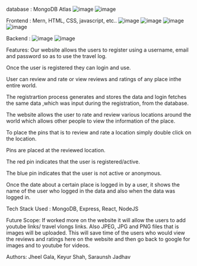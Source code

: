 database : MongoDB Atlas
![image](https://user-images.githubusercontent.com/81751511/204882933-732700c8-779b-4adc-8db9-1862f8f567d7.png)
![image](https://user-images.githubusercontent.com/81751511/204883201-2327e6e5-f1db-4c04-8212-dc914220e9cc.png)

Frontend : Mern, HTML, CSS, javascript, etc..
![image](https://user-images.githubusercontent.com/81751511/204883299-6ea5896a-8ddf-4aef-bcb7-efd60f428f45.png)
![image](https://user-images.githubusercontent.com/81751511/204883749-c0cd5a0f-9e37-49cd-8917-88efbc1220da.png)
![image](https://user-images.githubusercontent.com/81751511/204883644-fccbb6e3-ad30-42b5-9b3b-c32feae833f0.png)
![image](https://user-images.githubusercontent.com/81751511/204883474-6b53de22-f6cc-4ff7-ae8b-3a361b552cc0.png)

Backend : 
![image](https://user-images.githubusercontent.com/81751511/204882933-732700c8-779b-4adc-8db9-1862f8f567d7.png)
![image](https://user-images.githubusercontent.com/81751511/204883201-2327e6e5-f1db-4c04-8212-dc914220e9cc.png)

Features: Our website allows the users to register using a username, email and password so as to use the travel log.

Once the user is registered they can login and use.

User can review and rate or view reviews and ratings of any place inthe entire world.

The registrartion process generates and stores the data and login fetches the same data ,which was input during the registration, from the database.

The website allows the user to rate and review various locations around the world which allows other people to view the information of the place.

To place the pins that is to review and rate a location simply double click on the location.

Pins are placed at the reviewed location.

The red pin indicates that the user is registered/active.

The blue pin indicates that the user is not active or anonymous.

Once the date about a certain place is logged in by a user, it shows the name of the user who logged in the data and also when the data was logged in.

Tech Stack Used : MongoDB, Express, React, NodeJS

Future Scope: If worked more on the website it will allow the users to add youtube links/ travel vlongs links.
Also JPEG, JPG and PNG files that is images will be uploaded.
This will save time of the users who would view the reviews and ratings here on the website and then go back to google for images and to youtube for videos.

Authors: Jheel Gala, Keyur Shah, Saraunsh Jadhav
